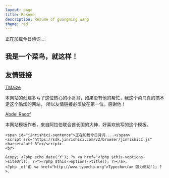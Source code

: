 ```yaml
---
layout: page
title: Resume
description: Resume of guangming wang
theme: red
---
```


<span id="jinrishici-sentence">正在加载今日诗词....</span>
<script src="https://sdk.jinrishici.com/v2/browser/jinrishici.js" charset="utf-8"></script>






##  我是一个菜鸟，就这样！




      








## 友情链接

[TMaize](http://blog.tmaize.net/)

本网站的创建多亏了这位热心的小哥哥，如果没有他的帮忙，我这个菜鸟真的搞不定这个酷炫的网站，
所以友情链接必须放在第一位。感谢他！


[Abdel Raoof](http://abdelraoof.com/)

本网站模板作者，来自阿拉伯联合酋长国的大神，好喜欢他写的这个模板。


<footer id="footer" role="contentinfo">

    <span id="jinrishici-sentence">正在加载今日诗词....</span>
    <script src="https://sdk.jinrishici.com/v2/browser/jinrishici.js" charset="utf-8"></script>
    <br>

    &copy; <?php echo date('Y'); ?> <a href="<?php $this->options->siteUrl(); ?>"><?php $this->options->title(); ?></a>.
    <?php _e('由 <a href="http://www.typecho.org">Typecho</a> 强力驱动'); ?>.
</footer><!-- end #footer -->

